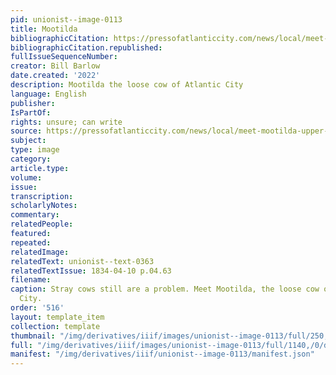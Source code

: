 ```yaml
---
pid: unionist--image-0113
title: Mootilda
bibliographicCitation: https://pressofatlanticcity.com/news/local/meet-mootilda-upper-township-woman-cares-for-stray-cow/article_77d0930c-7c07-11ed-904a-f38d945873df.html
bibliographicCitation.republished: 
fullIssueSequenceNumber: 
creator: Bill Barlow
date.created: '2022'
description: Mootilda the loose cow of Atlantic City
language: English
publisher: 
IsPartOf: 
rights: unsure; can write
source: https://pressofatlanticcity.com/news/local/meet-mootilda-upper-township-woman-cares-for-stray-cow/article_77d0930c-7c07-11ed-904a-f38d945873df.html
subject: 
type: image
category: 
article.type: 
volume: 
issue: 
transcription: 
scholarlyNotes: 
commentary: 
relatedPeople: 
featured: 
repeated: 
relatedImage: 
relatedText: unionist--text-0363
relatedTextIssue: 1834-04-10 p.04.63
filename: 
caption: Stray cows still are a problem. Meet Mootilda, the loose cow of Atlantic
  City.
order: '516'
layout: template_item
collection: template
thumbnail: "/img/derivatives/iiif/images/unionist--image-0113/full/250,/0/default.jpg"
full: "/img/derivatives/iiif/images/unionist--image-0113/full/1140,/0/default.jpg"
manifest: "/img/derivatives/iiif/unionist--image-0113/manifest.json"
---
```

